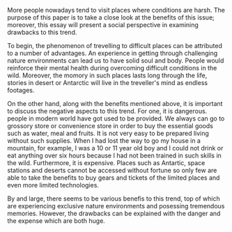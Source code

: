More people nowadays tend to visit places where conditions are harsh. The purpose of this paper is to take a close look at the benefits of this issue; moreover, this essay will present a social perspective in examining drawbacks to this trend.

To begin, the phenomenon of trevelling to difficult places can be attributed to a number of advantages. An experience in getting through challenging nature environments can lead us to have solid soul and body. People would reinforce their mental health during overcoming difficult conditions in the wild. Moreover, the momory in such places lasts long through the life, stories in desert or Antarctic will live in the treveller's mind as endless footages.

On the other hand, along with the benefits mentioned above, it is important to discuss the negative aspects to this trend. For one, it is dangerous. people in modern world have got used to be provided. We always can go to grossory store or convenience store in order to buy the essential goods such as water, meal and fruits. It is not very easy to be prepared living without such supplies. When I had lost the way to go my house in a mountain, for example, I was a 10 or 11 year old boy and I could not drink or eat anything over six hours because I had not been trained in such skills in the wild. Furthermore, it is expensive. Places such as Antartic, space stations and deserts cannot be accessed without fortune so only few are able to take the benefits to buy gears and tickets of the limited places and even more limited technologies.

By and large, there seems to be various benefis to this trend, top of which are experiencing exclusive nature environments and posessing tremendous memories. However, the drawbacks can be explained with the danger and the expense which are both huge.
